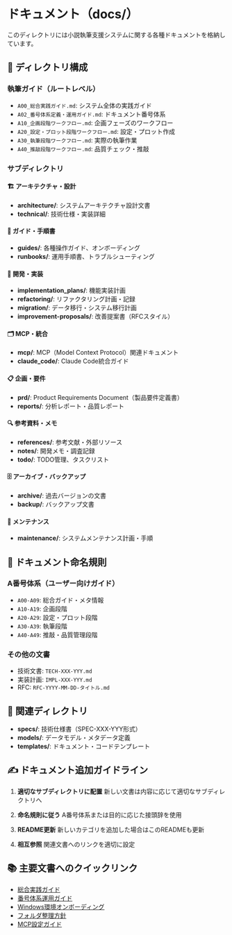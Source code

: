 # ドキュメント（docs/）

このディレクトリには小説執筆支援システムに関する各種ドキュメントを格納しています。

## 📁 ディレクトリ構成

### 執筆ガイド（ルートレベル）
- `A00_総合実践ガイド.md`: システム全体の実践ガイド
- `A02_番号体系定義・運用ガイド.md`: ドキュメント番号体系
- `A10_企画段階ワークフロー.md`: 企画フェーズのワークフロー
- `A20_設定・プロット段階ワークフロー.md`: 設定・プロット作成
- `A30_執筆段階ワークフロー.md`: 実際の執筆作業
- `A40_推敲段階ワークフロー.md`: 品質チェック・推敲

### サブディレクトリ

#### 🏗️ アーキテクチャ・設計
- **architecture/**: システムアーキテクチャ設計文書
- **technical/**: 技術仕様・実装詳細

#### 📖 ガイド・手順書
- **guides/**: 各種操作ガイド、オンボーディング
- **runbooks/**: 運用手順書、トラブルシューティング

#### 🔧 開発・実装
- **implementation_plans/**: 機能実装計画
- **refactoring/**: リファクタリング計画・記録
- **migration/**: データ移行・システム移行計画
- **improvement-proposals/**: 改善提案書（RFCスタイル）

#### 🗂️ MCP・統合
- **mcp/**: MCP（Model Context Protocol）関連ドキュメント
- **claude_code/**: Claude Code統合ガイド

#### 📋 企画・要件
- **prd/**: Product Requirements Document（製品要件定義書）
- **reports/**: 分析レポート・品質レポート

#### 🔍 参考資料・メモ
- **references/**: 参考文献・外部リソース
- **notes/**: 開発メモ・調査記録
- **todo/**: TODO管理、タスクリスト

#### 🗄️ アーカイブ・バックアップ
- **archive/**: 過去バージョンの文書
- **backup/**: バックアップ文書

#### 🧹 メンテナンス
- **maintenance/**: システムメンテナンス計画・手順

## 📝 ドキュメント命名規則

### A番号体系（ユーザー向けガイド）
- `A00-A09`: 総合ガイド・メタ情報
- `A10-A19`: 企画段階
- `A20-A29`: 設定・プロット段階
- `A30-A39`: 執筆段階
- `A40-A49`: 推敲・品質管理段階

### その他の文書
- 技術文書: `TECH-XXX-YYY.md`
- 実装計画: `IMPL-XXX-YYY.md`
- RFC: `RFC-YYYY-MM-DD-タイトル.md`

## 🔗 関連ディレクトリ

- **specs/**: 技術仕様書（SPEC-XXX-YYY形式）
- **models/**: データモデル・メタデータ定義
- **templates/**: ドキュメント・コードテンプレート

## ✍️ ドキュメント追加ガイドライン

1. **適切なサブディレクトリに配置**
   新しい文書は内容に応じて適切なサブディレクトリへ

2. **命名規則に従う**
   A番号体系または目的に応じた接頭辞を使用

3. **README更新**
   新しいカテゴリを追加した場合はこのREADMEも更新

4. **相互参照**
   関連文書へのリンクを適切に設定

## 📚 主要文書へのクイックリンク

- [総合実践ガイド](A00_総合実践ガイド.md)
- [番号体系運用ガイド](A02_番号体系定義・運用ガイド.md)
- [Windows環境オンボーディング](guides/windows_onboarding_checklist.md)
- [フォルダ整理方針](maintenance/folder_structure_guidelines.md)
- [MCP設定ガイド](../config/mcp/README.md)
